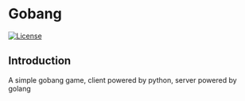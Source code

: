 # Gobang

[![License](https://img.shields.io/badge/License-MIT%20License-blue.svg)](https://opensource.org/licenses/MIT)

## Introduction
A simple gobang game, client powered by python, server powered by golang
